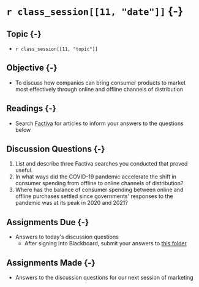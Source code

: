 # `r class_session[[11, "date"]]` {-}

## Topic {-}

- `r class_session[[11, "topic"]]`

## Objective {-}

- To discuss how companies can bring consumer products to market most
effectively through online and offline channels of distribution

## Readings {-}

- Search [Factiva][] for articles to inform your answers to the questions below

## Discussion Questions {-}

1. List and describe three Factiva searches you conducted that proved useful.
2. In what ways did the COVID-19 pandemic accelerate the shift in consumer
spending from offline to online channels of distribution?  
3. Where has the balance of consumer spending between online and offline
purchases settled since governments' responses to the pandemic was at its
peak in 2020 and 2021?

## Assignments Due {-}

- Answers to today's discussion questions  
    - After signing into Blackboard, submit your answers to [this
    folder][discussion-questions-submission-11]

## Assignments Made {-}

- Answers to the discussion questions for our next session of marketing

[discussion-questions-submission-11]: https://blackboard.comm.virginia.edu/webapps/assignment/uploadAssignment?content_id=_222303_1&course_id=_3945_1&group_id=&mode=view
[factiva]: http://proxy01.its.virginia.edu/login?url=https://global.factiva.com/en/sess/login.asp?xsid=S003cbsYXmnNdmnNTamN9apN96s5DByWa3w3DB94cj0WErBQUFBQUFBQUFBQUFBQUFBQUFBQUFBQUFBQUFBQUFBQUEA